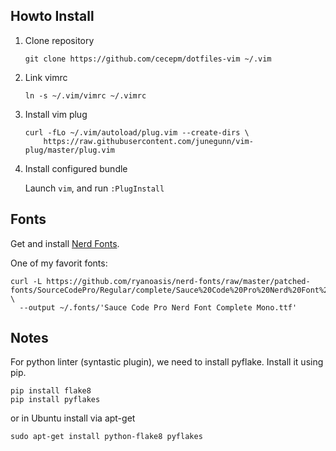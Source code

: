 ## Howto Install

1. Clone repository

    ```
    git clone https://github.com/cecepm/dotfiles-vim ~/.vim
    ```

2. Link vimrc

    ```
    ln -s ~/.vim/vimrc ~/.vimrc
    ```

3. Install vim plug

    ```
    curl -fLo ~/.vim/autoload/plug.vim --create-dirs \
        https://raw.githubusercontent.com/junegunn/vim-plug/master/plug.vim
    ```

4. Install configured bundle

    Launch `vim`, and run `:PlugInstall`


## Fonts

Get and install [Nerd Fonts](https://github.com/ryanoasis/nerd-fonts).

One of my favorit fonts:

```
curl -L https://github.com/ryanoasis/nerd-fonts/raw/master/patched-fonts/SourceCodePro/Regular/complete/Sauce%20Code%20Pro%20Nerd%20Font%20Complete%20Mono%20Windows%20Compatible.ttf \
  --output ~/.fonts/'Sauce Code Pro Nerd Font Complete Mono.ttf'
```

## Notes

For python linter (syntastic plugin), we need to install pyflake. Install it
using pip.

```
pip install flake8
pip install pyflakes
```

or in Ubuntu install via apt-get

```
sudo apt-get install python-flake8 pyflakes
```
